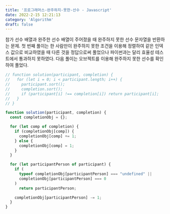 ```yaml
---
title: '프로그래머스-완주하지-못한-선수 - Javascript'
date: 2022-2-15 12:21:13
category: 'Algorithm'
draft: false
---
```

참가 선수 배열과 완주한 선수 배열이 주어졌을 때 완주하지 못한 선수 문자열을 반환하는 문제. 첫 번째 풀이는 한 사람만이 완주하지 못한 조건을 이용해 정렬하여 같은 인덱스 값으로 비교하였을 때 다른 것을 정답으로써 풀었으나 파이썬과는 달리 효율성 테스트에서 통과하지 못하였다. 다음 풀이는 오브젝트를 이용해 완주하지 못한 선수를 확인하여 풀었다.
```javascript
// function solution(participant, completion) {
//   for (let i = 0; i < participant.length; i++) {
//     participant.sort();
//     completion.sort();
//     if (participant[i] !== completion[i]) return participant[i];
//   }
// }

function solution(participant, completion) {
  const completionObj = {};

  for (let comp of completion) {
    if (completionObj[comp]) {
      completionObj[comp] += 1;
    } else {
      completionObj[comp] = 1;
    }
  }

  for (let participantPerson of participant) {
    if (
      typeof completionObj[participantPerson] === "undefined" ||
      completionObj[participantPerson] === 0
    )
      return participantPerson;

    completionObj[participantPerson] -= 1;
  }
}

```